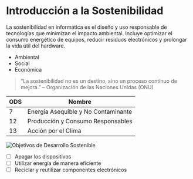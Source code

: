 # Introducción a la Sostenibilidad

La sostenibilidad en informática es el diseño y uso responsable de tecnologías que minimizan el impacto ambiental. Incluye optimizar el consumo energético de equipos, reducir residuos electrónicos y prolongar la vida útil del hardware.

- Ambiental
- Social
- Económica

> “La sostenibilidad no es un destino, sino un proceso continuo de mejora.” – Organización de las Naciones Unidas (ONU)

| ODS | Nombre                              |
| --- | ----------------------------------- |
| 7   | Energía Asequible y No Contaminante |
| 12  | Producción y Consumo Responsables   |
| 13  | Acción por el Clima                 |

![Objetivos de Desarrollo Sostenible](https://www.ekomodo.eus/blog/wp-content/uploads/2020/02/ODS-Objetivos-Desarrollo-Sostenible-Ekomodo-e1582029087666-1024x607.jpg)

- [ ] Apagar los dispositivos
- [ ] Utilizar energía de manera eficiente
- [ ] Reciclar y reutilizar componentes electrónicos
